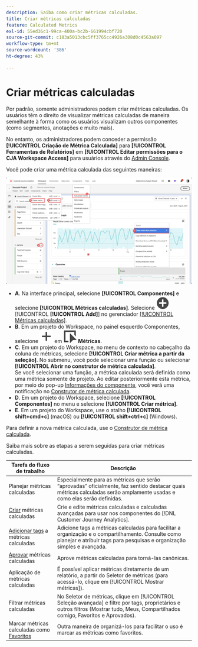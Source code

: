 ```yaml
---
description: Saiba como criar métricas calculadas.
title: Criar métricas calculadas
feature: Calculated Metrics
exl-id: 55ed36c1-99ca-400a-bc2b-661994cbf720
source-git-commit: c183a5013cbc5ff3765cc4926a308d0c4563a097
workflow-type: tm+mt
source-wordcount: '386'
ht-degree: 43%

---
```


# Criar métricas calculadas

Por padrão, somente administradores podem criar métricas calculadas. Os usuários têm o direito de visualizar métricas calculadas de maneira semelhante à forma como os usuários visualizam outros componentes (como segmentos, anotações e muito mais).

No entanto, os administradores podem conceder a permissão **[!UICONTROL Criação de Métrica Calculada]** para **[!UICONTROL Ferramentas de Relatórios]** em **[!UICONTROL Editar permissões para o CJA Workspace Access]** para usuários através do [Admin Console](/help/technotes/access-control.md#user-level-access).


Você pode criar uma métrica calculada das seguintes maneiras:

![Maneiras de criar uma métrica](assets/create-metric.png)

* **A**. Na interface principal, selecione **[!UICONTROL Componentes]** e selecione **[!UICONTROL Métricas calculadas]**. Selecione ![AddCircle](/help/assets/icons/AddCircle.svg) [!UICONTROL **[!UICONTROL Add]**] no gerenciador [[!UICONTROL Métricas calculadas]](/help/components/calc-metrics/cm-workflow/cm-manager.md).
* **B**. Em um projeto do Workspace, no painel esquerdo Componentes, selecione ![Adicionar](/help/assets/icons/Add.svg) em ![Evento](/help/assets/icons/Event.svg) **Métricas**.
* **C**. Em um projeto do Workspace, no menu de contexto no cabeçalho da coluna de métricas, selecione **[!UICONTROL Criar métrica a partir da seleção]**. No submenu, você pode selecionar uma função ou selecionar **[!UICONTROL Abrir no construtor de métrica calculada]**. <br/>Se você selecionar uma função, a métrica calculada será definida como uma métrica somente de projeto. Ao editar posteriormente esta métrica, por meio do pop-up [Informações do componente](/help/components/use-components-in-workspace.md#component-info), você verá uma notificação no [Construtor de métrica calculada](/help/components/calc-metrics/cm-workflow/cm-build-metrics.md).
* **D**. Em um projeto do Workspace, selecione **[!UICONTROL Componentes]** no menu e selecione **[!UICONTROL Criar métrica]**.
* **E**. Em um projeto do Workspace, use o atalho **[!UICONTROL shift+cmd+c]** (macOS) ou **[!UICONTROL shift+ctrl+c]** (Windows).

Para definir a nova métrica calculada, use o [Construtor de métrica calculada](/help/components/calc-metrics/cm-workflow/cm-build-metrics.md).

Saiba mais sobre as etapas a serem seguidas para criar métricas calculadas.

| Tarefa do fluxo de trabalho | Descrição |
| --- | --- |
| Planejar métricas calculadas | Especialmente para as métricas que serão “aprovadas” oficialmente, faz sentido destacar quais métricas calculadas serão amplamente usadas e como elas serão definidas. |
| [Criar](/help/components/calc-metrics/cm-workflow/cm-build-metrics.md) métricas calculadas | Crie e edite métricas calculadas e calculadas avançadas para usar nos componentes do [!DNL Customer Journey Analytics]. |
| [Adicionar tags](cm-tagging.md) a métricas calculadas | Adicione tags a métricas calculadas para facilitar a organização e o compartilhamento. Consulte como planejar e atribuir tags para pesquisas e organização simples e avançada. |
| [Aprovar](cm-approving.md) métricas calculadas | Aprove métricas calculadas para torná-las canônicas. |
| Aplicação de métricas calculadas | É possível aplicar métricas diretamente de um relatório, a partir do Seletor de métricas (para acessá-lo, clique em [!UICONTROL Mostrar métricas]). |
| Filtrar métricas calculadas | No Seletor de métricas, clique em [!UICONTROL Seleção avançada] e filtre por tags, proprietários e outros filtros (Mostrar tudo, Meus, Compartilhados comigo, Favoritos e Aprovados). |
| Marcar métricas calculadas como [Favoritos](cm-finding.md) | Outra maneira de organizá-los para facilitar o uso é marcar as métricas como favoritos. |

